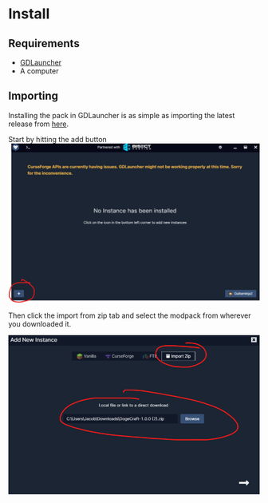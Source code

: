 # Install

## Requirements
* [GDLauncher](https://gdevs.io/)
* A computer

## Importing
Installing the pack in GDLauncher is as simple as importing the latest release from [here](https://github.com/The-Animonculory/DogeCraft/releases).

Start by hitting the add button
![Add](https://raw.githubusercontent.com/The-Animonculory/DogeCraft/main/images/install1.png)

Then click the import from zip tab and select the modpack from wherever you downloaded it.

![Add 2](https://raw.githubusercontent.com/The-Animonculory/DogeCraft/main/images/install2.png)
